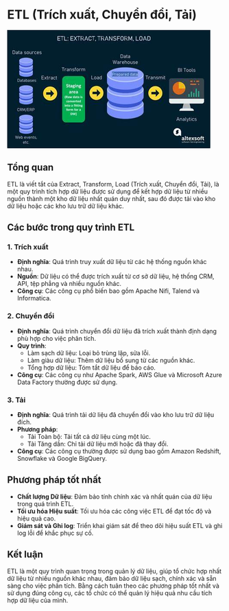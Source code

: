 # ETL (Trích xuất, Chuyển đổi, Tải)

![ETL](assets/images/etl.jpg)

## Tổng quan
ETL là viết tắt của Extract, Transform, Load (Trích xuất, Chuyển đổi, Tải), là một quy trình tích hợp dữ liệu được sử dụng để kết hợp dữ liệu từ nhiều nguồn thành một kho dữ liệu nhất quán duy nhất, sau đó được tải vào kho dữ liệu hoặc các kho lưu trữ dữ liệu khác.

## Các bước trong quy trình ETL

### 1. Trích xuất
- **Định nghĩa**: Quá trình truy xuất dữ liệu từ các hệ thống nguồn khác nhau.
- **Nguồn**: Dữ liệu có thể được trích xuất từ cơ sở dữ liệu, hệ thống CRM, API, tệp phẳng và nhiều nguồn khác.
- **Công cụ**: Các công cụ phổ biến bao gồm Apache Nifi, Talend và Informatica.

### 2. Chuyển đổi
- **Định nghĩa**: Quá trình chuyển đổi dữ liệu đã trích xuất thành định dạng phù hợp cho việc phân tích.
- **Quy trình**:
  - Làm sạch dữ liệu: Loại bỏ trùng lặp, sửa lỗi.
  - Làm giàu dữ liệu: Thêm dữ liệu bổ sung từ các nguồn khác.
  - Tổng hợp dữ liệu: Tóm tắt dữ liệu để báo cáo.
- **Công cụ**: Các công cụ như Apache Spark, AWS Glue và Microsoft Azure Data Factory thường được sử dụng.

### 3. Tải
- **Định nghĩa**: Quá trình tải dữ liệu đã chuyển đổi vào kho lưu trữ dữ liệu đích.
- **Phương pháp**:
  - Tải Toàn bộ: Tải tất cả dữ liệu cùng một lúc.
  - Tải Tăng dần: Chỉ tải dữ liệu mới hoặc đã thay đổi.
- **Công cụ**: Các công cụ thường được sử dụng bao gồm Amazon Redshift, Snowflake và Google BigQuery.

## Phương pháp tốt nhất
- **Chất lượng Dữ liệu**: Đảm bảo tính chính xác và nhất quán của dữ liệu trong quá trình ETL.
- **Tối ưu hóa Hiệu suất**: Tối ưu hóa các công việc ETL để đạt tốc độ và hiệu quả cao.
- **Giám sát và Ghi log**: Triển khai giám sát để theo dõi hiệu suất ETL và ghi log lỗi để khắc phục sự cố.

## Kết luận
ETL là một quy trình quan trọng trong quản lý dữ liệu, giúp tổ chức hợp nhất dữ liệu từ nhiều nguồn khác nhau, đảm bảo dữ liệu sạch, chính xác và sẵn sàng cho việc phân tích. Bằng cách tuân theo các phương pháp tốt nhất và sử dụng đúng công cụ, các tổ chức có thể quản lý hiệu quả nhu cầu tích hợp dữ liệu của mình.